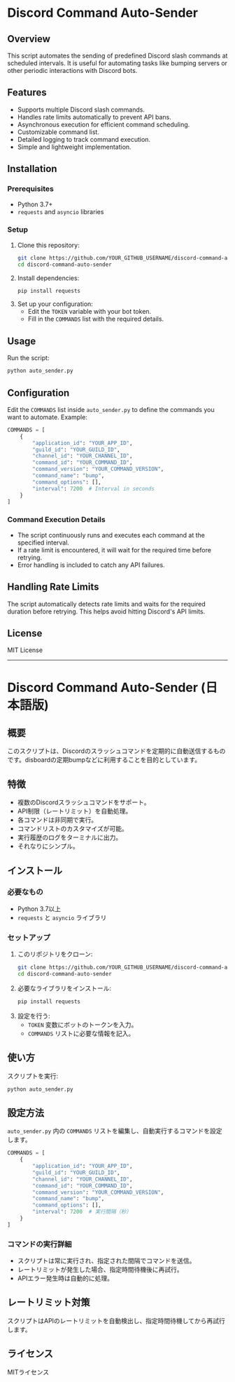 # Discord Command Auto-Sender

## Overview
This script automates the sending of predefined Discord slash commands at scheduled intervals. It is useful for automating tasks like bumping servers or other periodic interactions with Discord bots.

## Features
- Supports multiple Discord slash commands.
- Handles rate limits automatically to prevent API bans.
- Asynchronous execution for efficient command scheduling.
- Customizable command list.
- Detailed logging to track command execution.
- Simple and lightweight implementation.

## Installation

### Prerequisites
- Python 3.7+
- `requests` and `asyncio` libraries

### Setup
1. Clone this repository:
   ```bash
   git clone https://github.com/YOUR_GITHUB_USERNAME/discord-command-auto-sender.git
   cd discord-command-auto-sender
   ```
2. Install dependencies:
   ```bash
   pip install requests
   ```
3. Set up your configuration:
   - Edit the `TOKEN` variable with your bot token.
   - Fill in the `COMMANDS` list with the required details.

## Usage
Run the script:
```bash
python auto_sender.py
```

## Configuration
Edit the `COMMANDS` list inside `auto_sender.py` to define the commands you want to automate. Example:
```python
COMMANDS = [
    {
        "application_id": "YOUR_APP_ID",
        "guild_id": "YOUR_GUILD_ID",
        "channel_id": "YOUR_CHANNEL_ID",
        "command_id": "YOUR_COMMAND_ID",
        "command_version": "YOUR_COMMAND_VERSION",
        "command_name": "bump",
        "command_options": [],
        "interval": 7200  # Interval in seconds
    }
]
```
### Command Execution Details
- The script continuously runs and executes each command at the specified interval.
- If a rate limit is encountered, it will wait for the required time before retrying.
- Error handling is included to catch any API failures.

## Handling Rate Limits
The script automatically detects rate limits and waits for the required duration before retrying. This helps avoid hitting Discord's API limits.

## License
MIT License

---

# Discord Command Auto-Sender (日本語版)

## 概要
このスクリプトは、Discordのスラッシュコマンドを定期的に自動送信するものです。disboardの定期bumpなどに利用することを目的としています。

## 特徴
- 複数のDiscordスラッシュコマンドをサポート。
- API制限（レートリミット）を自動処理。
- 各コマンドは非同期で実行。
- コマンドリストのカスタマイズが可能。
- 実行履歴のログをターミナルに出力。
- それなりにシンプル。

## インストール

### 必要なもの
- Python 3.7以上
- `requests` と `asyncio` ライブラリ

### セットアップ
1. このリポジトリをクローン:
   ```bash
   git clone https://github.com/YOUR_GITHUB_USERNAME/discord-command-auto-sender.git
   cd discord-command-auto-sender
   ```
2. 必要なライブラリをインストール:
   ```bash
   pip install requests
   ```
3. 設定を行う:
   - `TOKEN` 変数にボットのトークンを入力。
   - `COMMANDS` リストに必要な情報を記入。

## 使い方
スクリプトを実行:
```bash
python auto_sender.py
```

## 設定方法
`auto_sender.py` 内の `COMMANDS` リストを編集し、自動実行するコマンドを設定します。
```python
COMMANDS = [
    {
        "application_id": "YOUR_APP_ID",
        "guild_id": "YOUR_GUILD_ID",
        "channel_id": "YOUR_CHANNEL_ID",
        "command_id": "YOUR_COMMAND_ID",
        "command_version": "YOUR_COMMAND_VERSION",
        "command_name": "bump",
        "command_options": [],
        "interval": 7200  # 実行間隔（秒）
    }
]
```
### コマンドの実行詳細
- スクリプトは常に実行され、指定された間隔でコマンドを送信。
- レートリミットが発生した場合、指定時間待機後に再試行。
- APIエラー発生時は自動的に処理。

## レートリミット対策
スクリプトはAPIのレートリミットを自動検出し、指定時間待機してから再試行します。

## ライセンス
MITライセンス

